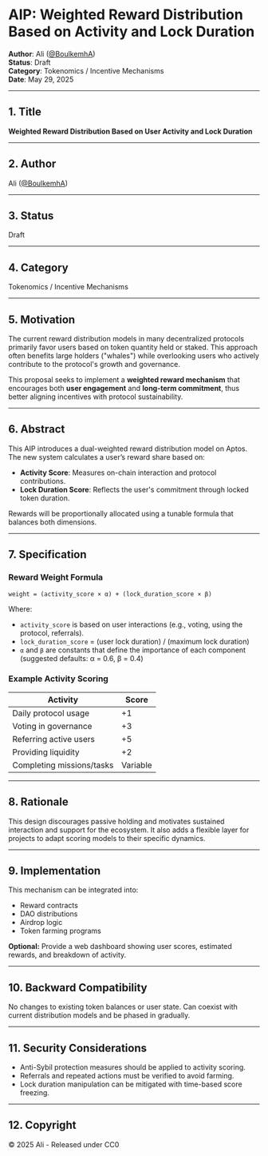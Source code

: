 # AIP: Weighted Reward Distribution Based on Activity and Lock Duration

**Author**: Ali ([@BoulkemhA](https://x.com/BoulkemhA))  
**Status**: Draft  
**Category**: Tokenomics / Incentive Mechanisms  
**Date**: May 29, 2025  

---

## 1. Title
**Weighted Reward Distribution Based on User Activity and Lock Duration**

---

## 2. Author
Ali ([@BoulkemhA](https://x.com/BoulkemhA))

---

## 3. Status
Draft

---

## 4. Category
Tokenomics / Incentive Mechanisms

---

## 5. Motivation
The current reward distribution models in many decentralized protocols primarily favor users based on token quantity held or staked. This approach often benefits large holders ("whales") while overlooking users who actively contribute to the protocol's growth and governance.

This proposal seeks to implement a **weighted reward mechanism** that encourages both **user engagement** and **long-term commitment**, thus better aligning incentives with protocol sustainability.

---

## 6. Abstract
This AIP introduces a dual-weighted reward distribution model on Aptos. The new system calculates a user’s reward share based on:
- **Activity Score**: Measures on-chain interaction and protocol contributions.
- **Lock Duration Score**: Reflects the user's commitment through locked token duration.

Rewards will be proportionally allocated using a tunable formula that balances both dimensions.

---

## 7. Specification

### Reward Weight Formula

```
weight = (activity_score × α) + (lock_duration_score × β)
```

Where:
- `activity_score` is based on user interactions (e.g., voting, using the protocol, referrals).
- `lock_duration_score` = (user lock duration) / (maximum lock duration)
- `α` and `β` are constants that define the importance of each component (suggested defaults: α = 0.6, β = 0.4)

### Example Activity Scoring

| Activity                     | Score |
|-----------------------------|-------|
| Daily protocol usage        | +1    |
| Voting in governance        | +3    |
| Referring active users      | +5    |
| Providing liquidity         | +2    |
| Completing missions/tasks   | Variable |

---

## 8. Rationale
This design discourages passive holding and motivates sustained interaction and support for the ecosystem. It also adds a flexible layer for projects to adapt scoring models to their specific dynamics.

---

## 9. Implementation
This mechanism can be integrated into:
- Reward contracts
- DAO distributions
- Airdrop logic
- Token farming programs

**Optional:** Provide a web dashboard showing user scores, estimated rewards, and breakdown of activity.

---

## 10. Backward Compatibility
No changes to existing token balances or user state. Can coexist with current distribution models and be phased in gradually.

---

## 11. Security Considerations
- Anti-Sybil protection measures should be applied to activity scoring.
- Referrals and repeated actions must be verified to avoid farming.
- Lock duration manipulation can be mitigated with time-based score freezing.

---

## 12. Copyright
© 2025 Ali - Released under CC0
